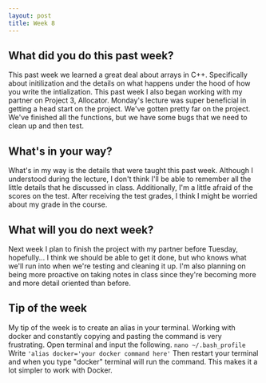 ```yaml
---
layout: post
title: Week 8
---
```


## What did you do this past week?


This past week we learned a great deal about arrays in C++. Specifically about initilization and the details on what happens under the hood of how you write the intialization. This past week I also began working with my partner on Project 3, Allocator. Monday's lecture was super beneficial in getting a head start on the project. We've gotten pretty far on the project. We've finished all the functions, but we have some bugs that we need to clean up and then test. 


## What's in your way?


What's in my way is the details that were taught this past week. Although I understood during the lecture, I don't think I'll be able to remember all the little details that he discussed in class. Additionally, I'm a little afraid of the scores on the test. After receiving the test grades, I think I might be worried about my grade in the course.


## What will you do next week?


Next week I plan to finish the project with my partner before Tuesday, hopefully... I think we should be able to get it done, but who knows what we'll run into when we're testing and cleaning it up. I'm also planning on being more proactive on taking notes in class since they're becoming more and more detail oriented than before.


## Tip of the week


My tip of the week is to create an alias in your terminal. Working with docker and constantly copying and pasting the command is very frustrating. Open terminal and input the following.
```nano ~/.bash_profile```
Write ```'alias docker='your docker command here'```
Then restart your terminal and when you type "docker" terminal will run the command. This makes it a lot simpler to work with Docker.





